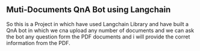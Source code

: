 ## Muti-Documents QnA Bot using Langchain

So this is a Project in which have used Langchain Library and have built a QnA bot in which we cna upload any number of documents and we can ask the bot any question form the PDF documents and i will provide the corret information from the PDF.